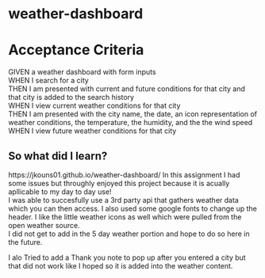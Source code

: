 # weather-dashboard
 <h1> Acceptance Criteria</h1>
 <p>GIVEN a weather dashboard with form inputs
 <br>
WHEN I search for a city
 <br>
THEN I am presented with current and future conditions for that city and that city is added to the search history
 <br>
WHEN I view current weather conditions for that city
 <br>
THEN I am presented with the city name, the date, an icon representation of weather conditions, the temperature, the humidity, and the the wind speed
 <br>
WHEN I view future weather conditions for that city</p>


<h2> So what did I learn? </h2>
<p> https://jkouns01.github.io/weather-dashboard/ 
In this assignment I had some issues but throughly enjoyed this project because it is acually apllicable to my day to day use!
 <br>
 I was able to succesfully use a 3rd party api that gathers weather data which you can then access. I also used some google fonts to change up the header. 
 I like the little weather icons as well which were pulled from the open weather source.
  <br> 
 I did not get to add in the 5 day weather portion and hope to do so here in the future. 

 I alo Tried to add a Thank you note to pop up after you entered a city but that did not work like I hoped so it is added into the weather content.
 
 
 
 
 
 
